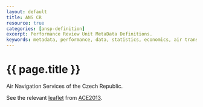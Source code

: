 ```yaml
---
layout: default
title: ANS CR
resource: true
categories: [ansp-definition]
excerpt: Performance Review Unit MetaData Definitions.
keywords: metadata, performance, data, statistics, economics, air transport, flights, europe, cost efficiency
---
```

# {{ page.title }}

Air Navigation Services of the Czech Republic.

See the relevant [leaflet][leaf] from [ACE2013].

[leaf]: <ANS_CR_Czech_Republic_ACE_2013.pdf> "ACE 2013 Benchmarking Report Factsheet: {{ page.title }}"

[ACE2013]: <https://www.eurocontrol.int/sites/default/files/publication/files/ace2012-benchmarking-report.pdf> "ACE 2013 Benchmarking Report"
